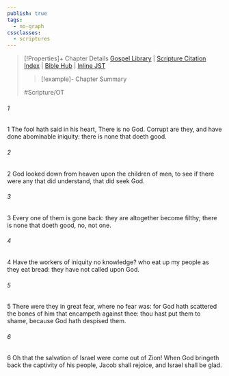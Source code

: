 ```yaml
---
publish: true
tags:
  - no-graph
cssclasses:
  - scriptures
---
```

>[!Properties]+ Chapter Details
>[Gospel Library](https://churchofjesuschrist.org/study/scriptures/ot/ps/53?lang=eng)    |    [Scripture Citation Index](https://scriptures.byu.edu/#07735::c07735)    |    [Bible Hub](https://biblehub.com/psalms/53.htm)    |    [Inline JST](https://scripturetoolbox.com/html/ic/Psalms/53.html)
>>[!example]- Chapter Summary
>> 
> 
>
>#Scripture/OT
###### 1
1 The fool hath said in his heart, There is no God. Corrupt are they, and have done abominable iniquity: there is none that doeth good.
###### 2
2 God looked down from heaven upon the children of men, to see if there were any that did understand, that did seek God.
###### 3
3 Every one of them is gone back: they are altogether become filthy; there is none that doeth good, no, not one.
###### 4
4 Have the workers of iniquity no knowledge? who eat up my people as they eat bread: they have not called upon God.
###### 5
5 There were they in great fear, where no fear was: for God hath scattered the bones of him that encampeth against thee: thou hast put them to shame, because God hath despised them.
###### 6
6 Oh that the salvation of Israel were come out of Zion! When God bringeth back the captivity of his people, Jacob shall rejoice, and Israel shall be glad.
